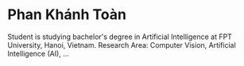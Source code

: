# Phan Khánh Toàn

Student is studying bachelor's degree in Artificial Intelligence at FPT University, Hanoi, Vietnam. 
Research Area: Computer Vision, Artificial Intelligence (AI), ...
